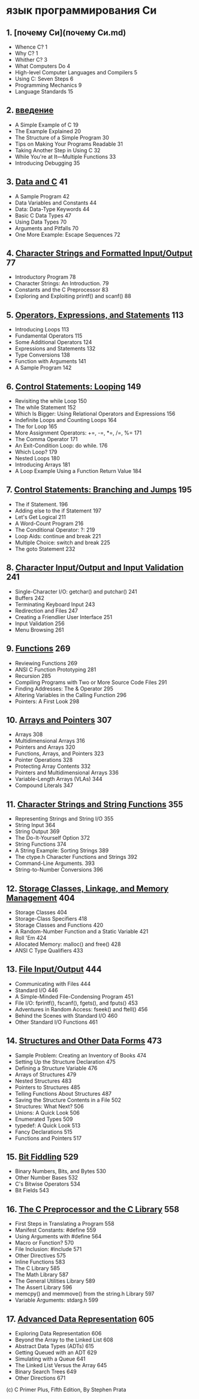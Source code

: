 # язык программирования Си 

## 1. [почему Си](почему Си.md)

+ Whence C?                                     1 
+ Why C?                                        1 
+ Whither C?                                    3 
+ What Computers Do                             4 
+ High-level Computer Languages and Compilers   5 
+ Using C: Seven Steps                          6 
+ Programming Mechanics                         9 
+ Language Standards                            15 

## 2. [введение](введение.md)

+ A Simple Example of C                         19 
+ The Example Explained                         20 
+ The Structure of a Simple Program             30 
+ Tips on Making Your Programs Readable         31 
+ Taking Another Step in Using C                32 
+ While You're at It—Multiple Functions         33 
+ Introducing Debugging                         35 


## 3. [Data and C](data.md) 41 

+ A Sample Program                              42 
+ Data Variables and Constants                  44 
+ Data: Data-Type Keywords                      44 
+ Basic C Data Types                            47 
+ Using Data Types                              70 
+ Arguments and Pitfalls                        70 
+ One More Example: Escape Sequences            72 


## 4. [Character Strings and Formatted Input/Output](stdio.md) 77

+ Introductory Program                              78 
+ Character Strings: An Introduction.               79 
+ Constants and the C Preprocessor                  83 
+ Exploring and Exploiting printf() and scanf()     88 


## 5. [Operators, Expressions, and Statements](operators.md) 113 

+ Introducing Loops                                     113 
+ Fundamental Operators                                 115 
+ Some Additional Operators                             124 
+ Expressions and Statements                            132 
+ Type Conversions                                      138  
+ Function with Arguments                               141  
+ A Sample   Program                                    142  



## 6. [Control Statements: Looping](loop.md)            149  

+ Revisiting the while   Loop                           150  
+ The while   Statement                                 152  
+ Which Is Bigger: Using Relational Operators and Expressions     156  
+ Indefinite Loops and Counting Loops                   164  
+ The for   Loop                                        165  
+ More Assignment Operators: +=, -=, *=, /=, %=         171  
+ The Comma Operator                                    171  
+ An Exit-Condition Loop: do while.   176  
+ Which Loop?     179  
+ Nested Loops      180  
+ Introducing Arrays      181  
+ A Loop Example Using a Function Return Value          184  



## 7. [Control Statements: Branching and Jumps](jumps.md) 195

+ The if   Statement.                                   196  
+ Adding else   to the if   Statement                   197  
+ Let's Get Logical                                     211  
+ A Word-Count Program                                  216  
+ The Conditional Operator: ?:                          219  
+ Loop Aids: continue   and break                       221  
+ Multiple Choice: switch   and break                   225  
+ The goto   Statement                                  232  



## 8. [Character Input/Output and Input Validation](validation.md) 241 

+ Single-Character I/O: getchar()   and putchar()       241  
+ Buffers                                               242  
+ Terminating Keyboard Input                            243  
+ Redirection and Files                                 247  
+ Creating a   Friendlier User Interface                251  
+ Input Validation                                      256  
+ Menu Browsing                                         261  



## 9. [Functions](functions.md) 269  

+ Reviewing Functions                                   269  
+ ANSI C Function Prototyping                           281  
+ Recursion                                             285  
+ Compiling Programs with Two or More Source Code Files 291 
+ Finding Addresses: The & Operator                     295 
+ Altering Variables in the Calling Function            296 
+ Pointers: A First Look                                298 



## 10. [Arrays and Pointers](arrays.md)                 307 

+ Arrays                                                308 
+ Multidimensional Arrays                               316 
+ Pointers and Arrays                                   320 
+ Functions, Arrays, and Pointers                       323 
+ Pointer Operations                                    328 
+ Protecting Array Contents                             332 
+ Pointers and Multidimensional Arrays                  336 
+ Variable-Length Arrays (VLAs)                         344 
+ Compound Literals                                     347 



## 11. [Character Strings and String Functions](strings.md) 355 

+ Representing Strings and String I/O  355 
+ String Input  364 
+ String Output 369 
+ The Do-It-Yourself Option 372 
+ String Functions  374 
+ A String Example: Sorting Strings  389 
+ The ctype.h Character Functions and Strings 392 
+ Command-Line Arguments. 393 
+ String-to-Number Conversions 396 



## 12. [Storage Classes, Linkage, and Memory Management](memory.md) 404

+ Storage Classes 404 
+ Storage-Class Specifiers  418 
+ Storage Classes and Functions  420 
+ A Random-Number Function and a Static Variable 421 
+ Roll 'Em  424 
+ Allocated Memory: malloc() and free()  428 
+ ANSI C Type Qualifiers 433 



## 13. [File Input/Output](file.md) 444 

+ Communicating with Files 444 
+ Standard I/O  446 
+ A Simple-Minded File-Condensing Program 451 
+ File I/O: fprintf(), fscanf(), fgets(), and fputs() 453 
+ Adventures in Random Access: fseek() and ftell() 456 
+ Behind the Scenes with Standard I/O      460  
+ Other Standard I/O Functions     461  



## 14. [Structures and Other Data Forms](struct.md) 473  

+ Sample Problem: Creating an Inventory of Books      474  
+ Setting Up the Structure Declaration     475  
+ Defining a Structure Variable      476  
+ Arrays of Structures      479  
+ Nested Structures     483  
+ Pointers to Structures     485  
+ Telling Functions About Structures      487  
+ Saving the Structure Contents in a File     502  
+ Structures: What Next?     506  
+ Unions: A Quick Look     506  
+ Enumerated Types      509  
+ typedef: A Quick Look      513  
+ Fancy Declarations   515  
+ Functions and Pointers     517  



## 15. [Bit Fiddling](bit.md) 529

+ Binary Numbers, Bits, and Bytes     530  
+ Other Number Bases      532  
+ C's Bitwise Operators      534  
+ Bit Fields     543  



## 16. [The C Preprocessor and the C Library](lib.md) 558  

+ First Steps in Translating a Program     558  
+ Manifest Constants: #define      559  
+ Using Arguments with #define      564  
+ Macro or Function?     570  
+ File Inclusion: #include     571  
+ Other Directives      575  
+ Inline Functions   583  
+ The C Library      585  
+ The Math Library      587  
+ The General Utilities Library      589  
+ The Assert Library      596  
+ memcpy()   and   memmove()   from the string.h   Library     597  
+ Variable Arguments: stdarg.h      599  



## 17. [Advanced Data Representation](advanced.md) 605 

+ Exploring Data Representation     606  
+ Beyond the Array to the Linked List 608 
+ Abstract Data Types (ADTs)  615 
+ Getting Queued with an ADT  629 
+ Simulating with a Queue  641 
+ The Linked List Versus the Array 645 
+ Binary Search Trees  649 
+ Other Directions  671 





(с) C Primer Plus, Fifth Edition, By Stephen Prata 